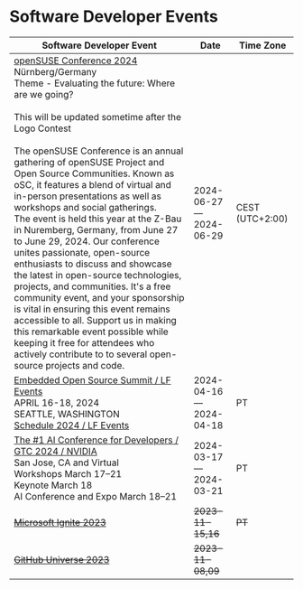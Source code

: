 # Software Developer Events 

| Software Developer Event | Date | Time Zone |
|---|---|---|
| [openSUSE Conference 2024](https://events.opensuse.org/conferences/oSC24 )<br />Nürnberg/Germany<br />Theme - Evaluating the future: Where are we going?<br /><br />This will be updated sometime after the Logo Contest<br /><br />The openSUSE Conference is an annual gathering of openSUSE Project and Open Source Communities. Known as oSC, it features a blend of virtual and in-person presentations as well as workshops and social gatherings.<br />The event is held this year at the Z-Bau in Nuremberg, Germany, from June 27 to June 29, 2024. Our conference unites passionate, open-source enthusiasts to discuss and showcase the latest in open-source technologies, projects, and communities. It's a free community event, and your sponsorship is vital in ensuring this event remains accessible to all. Support us in making this remarkable event possible while keeping it free for attendees who actively contribute to to several open-source projects and code. | 2024-06-27 — 2024-06-29 | CEST (UTC+2:00) |
| [Embedded Open Source Summit / LF Events](https://events.linuxfoundation.org/embedded-open-source-summit/ )<br />APRIL 16-18, 2024<br />SEATTLE, WASHINGTON<br />[Schedule 2024 / LF Events](https://events.linuxfoundation.org/embedded-open-source-summit/program/schedule/ ) | 2024-04-16 — 2024-04-18 | PT |
| [The #1 AI Conference for Developers / GTC 2024 / NVIDIA](https://www.nvidia.com/gtc/ )<br />San Jose, CA and Virtual<br />Workshops March 17–21<br />Keynote March 18<br />AI Conference and Expo March 18–21 | 2024-03-17 — 2024-03-21 | PT |
| ~~[Microsoft Ignite 2023](https://ignite.microsoft.com/en-US/home )~~ | ~~2023-11-15,16~~ | ~~PT~~ |
| ~~[GitHub Universe 2023](https://githubuniverse.com/? )~~ | ~~2023-11-08,09~~ ||
